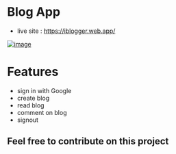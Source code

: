 # Blog App
- live site : https://iblogger.web.app/

[![image](https://www.linkpicture.com/q/screenshot_22.png)](https://www.linkpicture.com/view.php?img=LPic61c6adf512c091825518934)

# Features
- sign in with Google
- create blog
- read blog
- comment on blog
- signout

## Feel free to contribute on this project